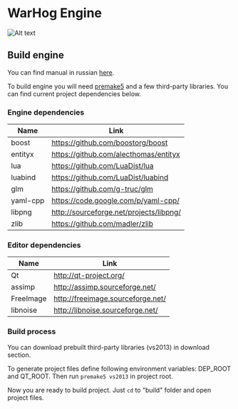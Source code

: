 # WarHog Engine
![Alt text](https://bitbucket-assetroot.s3.amazonaws.com/c/photos/2014/Mar/06/warhog-engine-logo-3151599318-1_avatar.png)

## Build engine
You can find manual in russian [here](https://bitbucket.org/occash/warhog-engine/downloads/%D0%98%D0%BD%D1%81%D1%82%D1%80%D1%83%D0%BA%D1%86%D0%B8%D1%8F%20%D0%BD%D0%B0%D1%81%D1%82%D1%80%D0%BE%D0%B9%D0%BA%D0%B8%20%D1%80%D0%B0%D0%B1%D0%BE%D1%87%D0%B5%D0%B9%20%D1%81%D1%80%D0%B5%D0%B4%D1%8B%20%D1%80%D0%B0%D0%B7%D1%80%D0%B0%D0%B1%D0%BE%D1%82%D0%BA%D0%B8%20warhog-engine.docx).

To build engine you will need [premake5](https://bitbucket.org/premake/premake-dev) and a few third-party libraries. You can find current project dependencies below.

### Engine dependencies

Name | Link
-----|------
boost | https://github.com/boostorg/boost
entityx | https://github.com/alecthomas/entityx
lua | https://github.com/LuaDist/lua
luabind	| https://github.com/LuaDist/luabind
glm | https://github.com/g-truc/glm
yaml-cpp | https://code.google.com/p/yaml-cpp/
libpng | http://sourceforge.net/projects/libpng/
zlib | https://github.com/madler/zlib

### Editor dependencies

Name | Link
-----|------
Qt | http://qt-project.org/
assimp | http://assimp.sourceforge.net/
FreeImage | http://freeimage.sourceforge.net/
libnoise | http://libnoise.sourceforge.net/

### Build process
You can download prebuilt third-party libraries (vs2013) in download section.

To generate project files define following environment variables: DEP_ROOT and QT_ROOT. Then run ```premake5 vs2013``` in project root.

Now you are ready to build project. Just ```cd``` to "build" folder and open project files.